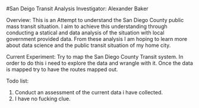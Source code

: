 #San Deigo Transit Analysis
Investigator: Alexander Baker

Overview:
This is an Attempt to understand the San Diego County public mass transit situation. I aim to achieve this understanding 
through conducting a statical and data analysis of the situation with local government provided data. From these analysis
I am hoping to learn more about data science and the public transit situation of my home city. 

Current Experiment:
Try to map the San Diego County Transit system. In order to do this i need to explore the data and wrangle with it. Once
the data is mapped try to have the routes mapped out.


Todo list:
1. Conduct an assessment of the current data i have collected.
2. I have no fucking clue.